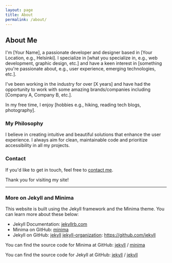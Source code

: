 ```yaml
---
layout: page
title: About
permalink: /about/
---
```


## About Me

I'm [Your Name], a passionate developer and designer based in [Your Location, e.g., Helsinki]. I specialize in [what you specialize in, e.g., web development, graphic design, etc.] and have a keen interest in [something you're passionate about, e.g., user experience, emerging technologies, etc.].

I've been working in the industry for over [X years] and have had the opportunity to work with some amazing brands/companies including [Company A, Company B, etc.].

In my free time, I enjoy [hobbies e.g., hiking, reading tech blogs, photography].

### My Philosophy

I believe in creating intuitive and beautiful solutions that enhance the user experience. I always aim for clean, maintainable code and prioritize accessibility in all my projects.

### Contact

If you'd like to get in touch, feel free to [contact me](/contact/).

Thank you for visiting my site!

---

### More on Jekyll and Minima

This website is built using the Jekyll framework and the Minima theme. You can learn more about these below:

- Jekyll Documentation: [jekyllrb.com](https://jekyllrb.com/)
- Minima on GitHub: [minima](https://github.com/jekyll/minima)
- Jekyll on GitHub: [jekyll](https://github.com/jekyll/jekyll)
[jekyll-organization]: https://github.com/jekyll


You can find the source code for Minima at GitHub:
[jekyll][jekyll-organization] /
[minima](https://github.com/jekyll/minima)

You can find the source code for Jekyll at GitHub:
[jekyll][jekyll-organization] /
[jekyll](https://github.com/jekyll/jekyll)


[jekyll-organization]: https://github.com/jekyll
